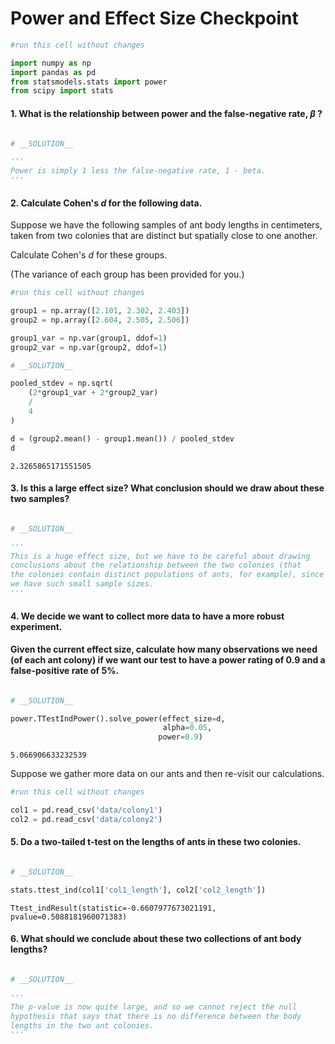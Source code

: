 # Power and Effect Size Checkpoint


```python
#run this cell without changes

import numpy as np
import pandas as pd
from statsmodels.stats import power
from scipy import stats
```

#### 1. What is the relationship between power and the false-negative rate, $\beta$ ?


```python

```


```python
# __SOLUTION__

'''
Power is simply 1 less the false-negative rate, 1 - beta.
'''
```

#### 2. Calculate Cohen's *d* for the following data.  

Suppose we have the following samples of ant body lengths in centimeters, taken from two colonies that are distinct but spatially close to one another.

Calculate Cohen's *d* for these groups.

(The variance of each group has been provided for you.)


```python
#run this cell without changes

group1 = np.array([2.101, 2.302, 2.403])
group2 = np.array([2.604, 2.505, 2.506])

group1_var = np.var(group1, ddof=1)
group2_var = np.var(group2, ddof=1)
```


```python
# __SOLUTION__

pooled_stdev = np.sqrt(
    (2*group1_var + 2*group2_var) 
    / 
    4
)

d = (group2.mean() - group1.mean()) / pooled_stdev
d
```




    2.3265865171551505



#### 3. Is this a large effect size? What conclusion should we draw about these two samples?


```python

```


```python
# __SOLUTION__

'''
This is a huge effect size, but we have to be careful about drawing
conclusions about the relationship between the two colonies (that
the colonies contain distinct populations of ants, for example), since
we have such small sample sizes.
'''
```

#### 4. We decide we want to collect more data to have a more robust experiment. 

#### Given the current effect size, calculate how many observations we need (of each ant colony) if we want our test to have a power rating of 0.9 and a false-positive rate of 5%.


```python

```


```python
# __SOLUTION__

power.TTestIndPower().solve_power(effect_size=d,
                                  alpha=0.05,
                                 power=0.9)
```




    5.066906633232539



Suppose we gather more data on our ants and then re-visit our calculations. 


```python
#run this cell without changes

col1 = pd.read_csv('data/colony1')
col2 = pd.read_csv('data/colony2')
```

#### 5. Do a two-tailed t-test on the lengths of ants in these two colonies.


```python

```


```python
# __SOLUTION__

stats.ttest_ind(col1['col1_length'], col2['col2_length'])
```




    Ttest_indResult(statistic=-0.6607977673021191, pvalue=0.5088181960071383)



#### 6. What should we conclude about these two collections of ant body lengths?


```python

```


```python
# __SOLUTION__

'''
The p-value is now quite large, and so we cannot reject the null
hypothesis that says that there is no difference between the body
lengths in the two ant colonies.
'''
```
